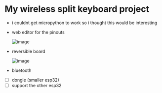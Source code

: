 # My wireless split keyboard project
* i couldnt get micropython to work so i thought this would be interesting
* web editor for the pinouts
  
  ![image](https://github.com/user-attachments/assets/43a2927f-e11e-431c-bc26-c0f26a9b4c69)
* reversible board

  ![image](https://github.com/user-attachments/assets/ccf50f51-aedf-4e44-b3f0-a6aa41c39e0f)
* bluetooth
- [ ] dongle (smaller esp32)
- [ ] support the other esp32
